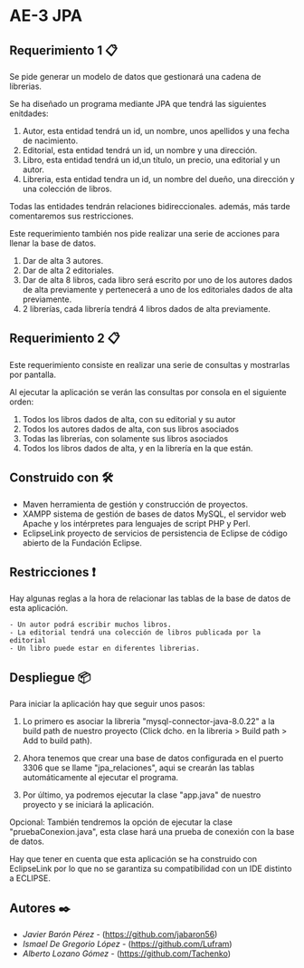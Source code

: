 # AE-3 JPA

## Requerimiento 1 📋

Se pide generar un modelo de datos que gestionará una cadena de librerias.

Se ha diseñado un programa mediante JPA que tendrá las siguientes enitdades:


1. Autor, esta entidad tendrá un id, un nombre, unos apellidos y una fecha de nacimiento.
2. Editorial, esta entidad tendrá un id, un nombre y una dirección.
3. Libro, esta entidad tendrá un id,un título, un precio, una editorial y un autor.
4. Libreria, esta entidad tendra un id, un nombre del dueño, una dirección y una colección de libros.

Todas las entidades tendrán relaciones bidireccionales. además, más tarde comentaremos sus restricciones.

Este requerimiento también nos pide realizar una serie de acciones para llenar la base de datos.


1. Dar de alta 3 autores.
2. Dar de alta 2 editoriales.
3. Dar de alta 8 libros, cada libro será escrito por uno de los autores dados de alta previamente y pertenecerá a uno de los editoriales dados de alta previamente.
4. 2 librerías, cada librería tendrá 4 libros dados de alta previamente.


## Requerimiento 2 📋

Este requerimiento consiste en realizar una serie de consultas y mostrarlas por pantalla.

 Al ejecutar la aplicación se verán las consultas por consola en el siguiente orden:
 
1. Todos los libros dados de alta, con su editorial y su autor
2. Todos los autores dados de alta, con sus libros asociados
3. Todas las librerías, con solamente sus libros asociados
4. Todos los libros dados de alta, y en la librería en la que están.

## Construido con  🛠️

* Maven herramienta de gestión y construcción de proyectos.
* XAMPP sistema de gestión de bases de datos MySQL, el servidor web Apache y los intérpretes para lenguajes de script PHP y Perl.
* EclipseLink proyecto de servicios de persistencia de Eclipse de código abierto de la Fundación Eclipse.

## Restricciones ❗
Hay algunas reglas a la hora de relacionar las tablas de la base de datos de esta aplicación.

    - Un autor podrá escribir muchos libros.
    - La editorial tendrá una colección de libros publicada por la editorial
    - Un libro puede estar en diferentes librerias.
      
## Despliegue 📦

Para iniciar la aplicación hay que seguir unos pasos:

1. Lo primero es asociar la libreria "mysql-connector-java-8.0.22" a la build path de nuestro proyecto (Click dcho. en la libreria > Build path > Add to build path).

2. Ahora tenemos que crear una base de datos configurada en el puerto 3306 que se llame "jpa_relaciones", aqui se crearán las tablas automáticamente al ejecutar el programa.

3. Por último, ya podremos ejecutar la clase "app.java" de nuestro proyecto y se iniciará  la  aplicación.

Opcional: También tendremos la opción de ejecutar la clase "pruebaConexion.java", esta clase hará una prueba de conexión con la base de datos.

Hay que tener en cuenta que esta aplicación se ha construido con EclipseLink por lo que no se garantiza su compatibilidad con un IDE distinto a ECLIPSE.

## Autores ✒️
* *Javier Barón Pérez* - (https://github.com/jabaron56)
* *Ismael De Gregorio López* - (https://github.com/Lufram)
* *Alberto Lozano Gómez* - (https://github.com/Tachenko)
